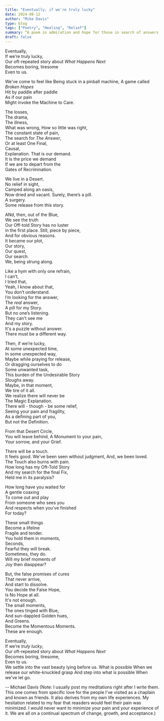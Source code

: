 ```yaml
---
title: "Eventually, if we're truly lucky"
date: 2024-08-12
author: "Mike Davis"
type: blog
tags: ["Poetry", "Healing", "Relief"]
summary: “A poem in admiration and hope for those in search of answers from their relief and pain...”
draft: false
---
```

Eventually,  
If we’re truly lucky,  
Our oft-repeated story about *What Happens Next*  
Becomes boring, tiresome  
Even to us.  

We've come to feel like
Being stuck in a pinball machine,
A game called *Broken Hopes*  
Hit by paddle after paddle  
As if our pain  
Might invoke the Machine to Care.

The losses,  
The drama,  
The illness,  
What was wrong, 
How so little was right,  
The constant state of pain,  
The search for *The Answer*,  
Or at least One Final,  
Causal,  
Explanation. 
That is our demand.  
It is the price we demand  
If we are to depart from the  
Gates of Recrimination. 

We live in a Desert.  
No relief in sight,  
Camped along an oasis,  
Now dried and vacant. 
Surely, there’s a pill.  
A surgery.  
Some release from this story.   

ANd, then, out of the Blue,  
We see the truth  
Our Off-told Story has no luster  
in the first place. 
Still, piece by piece,  
And for obvious reasons.  
It became our plot,  
Our story,  
Our quest,   
Our search.   
We, being strung along.   

Like a hym with only one refrain,  
I can’t,  
I tried that,  
Yeah, I know about that,  
You don’t understand.  
I’m looking for the answer,  
The *real* answer,  
A pill for my Story.  
But no one’s listening.   
They can't see me  
And my story.   
It's a puzzle without answer.      
There must be a different way.  


Then, if we’re lucky,  
At some unexpected time,  
In some unexpected way,  
Maybe while praying for release,  
Or dragging ourselves to do  
Some unwanted task,  
This burden of the Undesirable Story  
Sloughs away.  
Maybe, in that moment,  
We tire of it all.    
We realize there will never be    
The Magic Explanation.  
There will - though - be some relief,  
Seeing your pain and fragility,  
As a defining part of you,  
But not the Definition.  

From that Desert Circle,  
You will leave behind,
A Monument to your pain,  
Your sorrow, and your Grief. 

There will be a touch.  
It feels good.
We've been seen without judgment,
And, we been loved.  
The Touch also burns with pain.  
How long has my Oft-Told Story  
And my search for the final Fix,  
Held me in its paralysis?     

How long have you waited for  
A gentle coaxing  
To come out and play  
From someone who sees you    
And respects when you've finished  
For today?  

These small things  
Become a lifeline  
Fragile and tender.  
You hold them in moments,  
Seconds,  
Fearful they will break.  
Sometimes, they do.  
Will my brief moments of  
Joy then diasppear?

But, the false promises of cures  
That never arrive,  
And start to dissolve.  
You decide the False Hope,  
Is No Hope at all.  
It's not enough.  
The small moments,  
The ones tinged with Blue,  
And sun-dappled Golden hues,  
And Greens.  
Become the Momentous Moments.  
These are enough.   

Eventually,   
If we’re *truly lucky*,  
Our oft-repeated story about *What Happens Next*    
Becomes boring, tiresome,   
Even to us.  
We settle into the vast beauty 
lying before us.
What is possible
When we release our white-knuckled grasp
And step into what is possible 
When we've let go. 

-- Michael Davis
(Note: I usually post my meditations right after I write them. This one comes from specific love for the people I've visited as a chaplain and known as friends. It also derives from my own life experiences. My hesitation related to my fear that reasders would feel their pain was minimized. I would never want to minimize your pain and your experience of it. We are all on a continual spectrum of change, growth, and acceptance.)